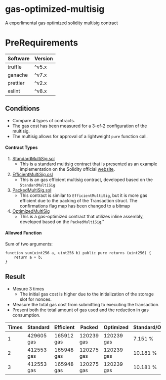 # gas-optimized-multisig
A experlimental gas optimized solidity multisig contract

# PreRequirements
|  Software  |  Version  |
| ---- | ---- |
|  truffle  |  ^v5.x  |
|  ganache |  ^v7.x  |
|  prettier  |  ^v2.x  |
|  eslint  |  ^v8.x  |

## Conditions
- Compare 4 types of contracts.
- The gas cost has been measured for a 3-of-2 configuration of the multisig.
- The multisig allows for approval of a lightweight `pure` function call.

#### Contract Types
1. [StandardMultiSig.sol](./contracts/StandardMultiSig.sol)
    - This is a standard multisig contract that is presented as an example implementation on the Solidity official [website](https://solidity-by-example.org/app/multi-sig-wallet/).
2. [EfficientMultiSig.osl](./contracts/EfficientMultiSig.sol)
    - This is an gas efficient multisig contract, developed based on the `StandardMultiSig`
3. [PackedMultiSig.sol](./contracts/PackedMultiSig.sol)
    - This contract is similar to `EfficientMultiSig`, but it is more gas efficient due to the packing of the Transaction struct. The confirmations flag map has been changed to a bitmap
4. [OptimizedMultiSig](./contracts/OptimizedMultiSig.sol)
    - This is a gas-optimized contract that utilizes inline assembly, developed based on the `PackedMultiSig`."

#### Allowed Function
Sum of two arguments:
```sol
function sum(uint256 a, uint256 b) public pure returns (uint256) {
    return a + b;
}
```

## Result
- Mesure 3 times
  - The initial gas cost is higher due to the initialization of the storage slot for nonces.
- Measure the total gas cost from submitting to executing the transaction.
- Present both the total amount of gas used and the reduction in gas consumption.

| Times  | Standard | Efficient | Packed | Optimized | Standard/Optimized | Efficient/Optimized | Packed/Optimized |
| -- | -- | -- | -- | -- | -- | -- | -- |
|1|429605 gas|165912 gas|120239 gas|120239 gas|7.151 %|1.971 %|1.971 %|
|2|412553 gas|165948 gas|120275 gas|120239 gas|10.181 %|2.866 %|1.971 %|
|3|412553 gas|165948 gas|120275 gas|120239 gas|10.181 %|2.866 %|1.971 %|
